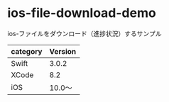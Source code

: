 # ios-file-download-demo
ios-ファイルをダウンロード（進捗状況）するサンプル

|category | Version| 
|---|---|
| Swift | 3.0.2 |
| XCode | 8.2 |
| iOS | 10.0〜 |
